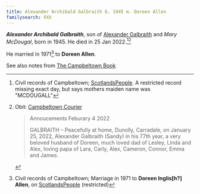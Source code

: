 ```yaml
---
title: Alexander Archibald Galbraith b. 1945 m. Doreen Allen
familysearch: XXX
---
```

***Alexander Archibald Galbraith***, son of [Alexander Galbraith](galbraith-alexander-1914-mcdougal.md) and *Mary McDougal*,
born in 1945.  He died in 25 Jan 2022.[^death][^obit]

He married in 1971[^marriage] to **Doreen Allen**.

See also notes from [The Campbeltown Book](/sources/campbeltown.md#page-62)


[^birth]: TBD.

[^marriage]: Civil records of Campbeltown; Marriage in 1971 to **Doreen Inglis[h?] Allen**, on [ScotlandsPeople](https://www.scotlandspeople.gov.uk/record-results?search_type=people&dl_cat=statutory&dl_rec=statutory-marriages&surname=Galbraith&surname_so=exact&forename=Alexander%20A&forename_so=exact&spsurname_so=exact&spforename_so=starts&sex=M&from_year=1971&to_year=1971&county=ARGYLL&rd_real_name%5B0%5D=ARGYLL%20AND%20BUTE%20%28CAMPBELTOWN%29%20OR%20CAMPBELTOWN%20%28LANDWARD%29%20OR%20CAMPBELTOWN%20%28BURGH%29%20OR%20CAMPBELTOWN&rd_display_name%5B0%5D=ARGYLL%20AND%20BUTE%20%28CAMPBELTOWN%29%7CCAMPBELTOWN%20%28LANDWARD%29%7CCAMPBELTOWN%20%28BURGH%29%7CCAMPBELTOWN_CAMPBELTOWN&rdno%5B0%5D=ARGYLL%20AND%20BUTE%20%2ACAMPBELTOWN%2A%20OR%20CAMPBELTOWN%20%2ALANDWARD%2A%20OR%20CAMPBELTOWN%20%2ABURGH%2A%20OR%20CAMPBELTOWN&record_type=stat_marriages) (restricted)

[^death]: Civil records of Campbeltown;  [ScotlandsPeople](https://www.scotlandspeople.gov.uk/record-results?search_type=People&surname=galbraith&forename=alexander&forename_so=starts&from_year=2022&to_year=&surname_so=exact&record_type=stat_deaths).  A restricted record missing exact day, but says mothers maiden name was "MCDOUGALL"

[^obit]: Obit: [Campbeltown Courier](https://www.campbeltowncourier.co.uk/2022/02/04/announcements-february-4-2022/)
    > Annoucements Feburary 4 2022
    >
    > GALBRAITH – Peacefully at home, Dunolly, Carradale, on January 25, 2022, Alexander Galbraith (Sandy) in his 77th year,
    > a very beloved husband of Doreen, much loved dad of Lesley, Linda and Alex, loving papa of Lara, Carly, Alex, Cameron, Connor, Emma and James.

